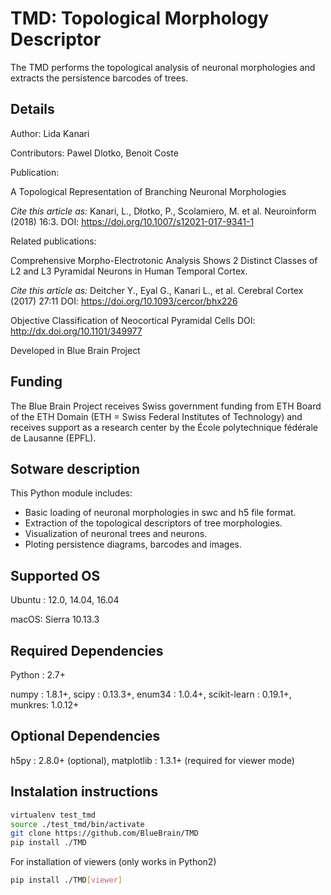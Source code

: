 TMD: Topological Morphology Descriptor
========================================

The TMD performs the topological analysis of neuronal morphologies and extracts the persistence barcodes of trees.

Details
---------
Author: Lida Kanari

Contributors: Pawel Dlotko, Benoit Coste

Publication: 


A Topological Representation of Branching Neuronal Morphologies

_Cite this article as:_
    Kanari, L., Dłotko, P., Scolamiero, M. et al. Neuroinform (2018) 16:3.
    DOI: <https://doi.org/10.1007/s12021-017-9341-1>
    
Related publications:


Comprehensive Morpho-Electrotonic Analysis Shows 2 Distinct Classes of L2 and L3 Pyramidal Neurons in Human Temporal Cortex.

_Cite this article as:_
   Deitcher Y., Eyal G., Kanari L., et al. Cerebral Cortex (2017) 27:11
   DOI: <https://doi.org/10.1093/cercor/bhx226>
   
Objective Classification of Neocortical Pyramidal Cells 
    DOI: <http://dx.doi.org/10.1101/349977>
    
Developed in Blue Brain Project

Funding
---------
The Blue Brain Project receives Swiss government funding from ETH Board of the ETH Domain (ETH = Swiss Federal Institutes of Technology) and receives support as a research center by the École polytechnique fédérale de Lausanne (EPFL).

Sotware description
---------------------

This Python module includes: 

* Basic loading of neuronal morphologies in swc and h5 file format. 
* Extraction of the topological descriptors of tree morphologies.
* Visualization of neuronal trees and neurons.
* Ploting persistence diagrams, barcodes and images.

Supported OS
--------------

Ubuntu : 12.0, 14.04, 16.04

macOS: Sierra 10.13.3

Required Dependencies
---------------------

Python : 2.7+

numpy : 1.8.1+,
scipy : 0.13.3+,
enum34 : 1.0.4+,
scikit-learn : 0.19.1+,
munkres: 1.0.12+

Optional Dependencies
----------------------
h5py : 2.8.0+ (optional),
matplotlib : 1.3.1+ (required for viewer mode)

Instalation instructions
--------------------------------

```bash
virtualenv test_tmd
source ./test_tmd/bin/activate
git clone https://github.com/BlueBrain/TMD
pip install ./TMD
```

For installation of viewers (only works in Python2)

```bash
pip install ./TMD[viewer]
```


